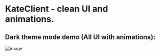 # KateClient - clean UI and animations.   
## Dark theme mode demo  (All UI with animations):
![image](https://user-images.githubusercontent.com/47351250/158332263-b863dbbc-2cab-4de7-afc6-cf9f58b7a2f7.png)     

